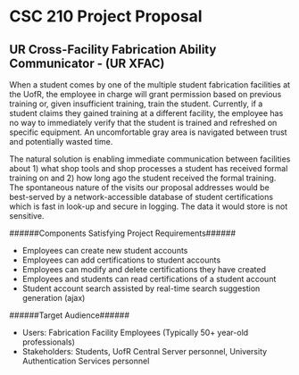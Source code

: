 CSC 210 Project Proposal
=
UR Cross-Facility Fabrication Ability Communicator - (UR XFAC)
-
When a student comes by one of the multiple student fabrication facilities at the UofR, the employee in charge will grant  permission based on previous training or, given insufficient training, train the student. Currently, if a student claims they gained training at a different facility, the employee has no way to immediately verify that the student is trained and refreshed on specific equipment. An uncomfortable gray area is navigated between trust and potentially wasted time.

The natural solution is enabling immediate communication between facilities about 1) what shop tools and shop processes a student has received formal training on and 2) how long ago the student received the formal training. The spontaneous nature of the visits our proposal addresses would be best-served by a network-accessible database of student certifications which is fast in look-up and secure in logging. The data it would store is not sensitive.

######Components Satisfying Project Requirements######
* Employees can create new student accounts
* Employees can add certifications to student accounts
* Employees can modify and delete certifications they have created
* Employees and students can read certifications of a student account
* Student account search assisted by real-time search suggestion generation (ajax)

######Target Audience######
* Users: Fabrication Facility Employees (Typically 50+ year-old professionals)
* Stakeholders: Students, UofR Central Server personnel, University Authentication Services personnel
